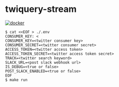 # twiquery-stream

[![docker](https://img.shields.io/badge/docker-0.1.4-blue.svg)](https://hub.docker.com/r/nnao45/twiquery-stream/tags)

```shell
$ cat <<EOF > ./.env                                                                                                                                        CONSUMER_KEY: <
CONSUMER_KEY=<twitter consumer key>
CONSUMER_SECRET=<twitter consumer secret>
ACCESS_TOKEN=<twitter access token>
ACCESS_TOKEN_SECRET=<twitter access token secret>
TRACK=<twitter search keyword>
SLACK_URL=<post slack webhook url>
IS_DEBUG=<true or false>
POST_SLACK_ENABLED=<true or false>
EOF
$ make run
```
